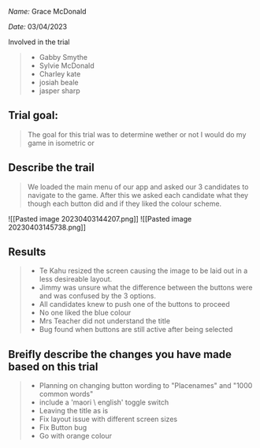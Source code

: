_Name:_ Grace McDonald

_Date:_ 03/04/2023

Involved in the trial
>- Gabby Smythe
>- Sylvie McDonald
>- Charley kate
>- josiah beale
>- jasper sharp

## Trial goal:
>The goal for this trial was to determine wether or not 
 I would do my game in isometric or 

## Describe the trail
> We loaded the main menu of our app and asked our 3 candidates to navigate to the game. After this we asked each candidate what they though each button did and if they liked the colour scheme. 

![[Pasted image 20230403144207.png]]
![[Pasted image 20230403145738.png]]

## Results
> - Te Kahu resized the screen causing the image to be laid out in a less desireable layout. 
> - Jimmy was unsure what the difference between the buttons were and was confused by the 3 options. 
> - All candidates knew to push one of the buttons to proceed
> - No one liked the blue colour
> - Mrs Teacher did not understand the title
> - Bug found when buttons are still active after being selected

## Breifly describe the changes you have made based on this trial
> - Planning on changing button wording to "Placenames" and "1000 common words"  
> - include a 'maori \ english' toggle switch
> - Leaving the title as is
> - Fix layout issue with different screen sizes
> - Fix Button bug
> - Go with orange colour